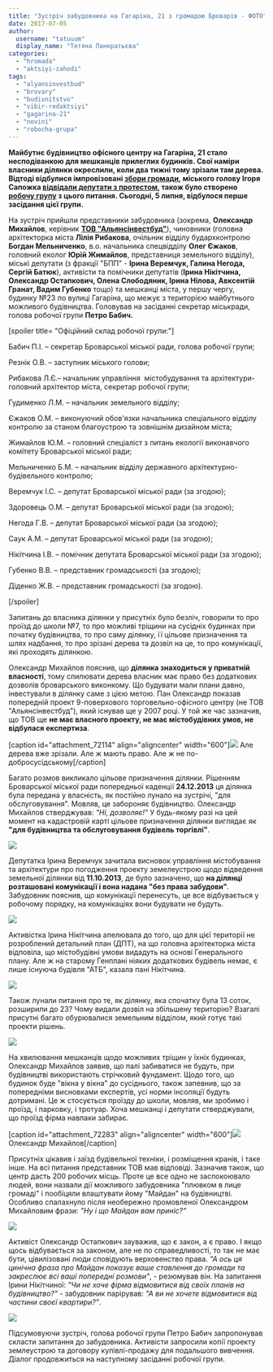 ```yaml
---
title: "Зустріч забудовника на Гагаріна, 21 з громадою Броварів - ФОТО"
date: 2017-07-05
author: 
  username: "tatuuum"
  display_name: "Тетяна Панкратьєва"
categories: 
  - "hromada"
  - "aktsiyi-zahodi"
tags: 
  - "alyansinvestbud"
  - "brovary"
  - "budivnitstvo"
  - "vibir-redaktsiyi"
  - "gagarina-21"
  - "novini"
  - "robocha-grupa"
---
```


**Майбутнє будівництво офісного центру на Гагаріна, 21 стало несподіванкою для мешканців прилеглих будинків. Свої наміри власники ділянки окреслили, коли два тижні тому зрізали там дерева. Відтоді відбулися імпровізовані [збори громади](https://mpz.brovary.org/meshkantsi-vyjshly-proty-zabudovy-na-vul-gagarina-zbyrayutsya-podavaty-sudu-foto/), міського голову Ігоря Сапожка [відвідали депутати з протестом](https://mpz.brovary.org/protest-proty-budivnytstva-ofisnogo-tsentru-na-gagarina-mer-poobitsyav-stvoryty-robochu-grupu-foto/), також було створено [робочу групу](http://brovary-rada.gov.ua/documents/27435.html) з цього питання. Сьогодні, 5 липня, відбулося перше засідання цієї групи.**

На зустріч прийшли представники забудовника (зокрема, **Олександр Михайлов**, керівник **[ТОВ "Альянсінвестбуд"](https://youcontrol.com.ua/ru/catalog/company_details/37284980/)**), чиновники (головна архітекторка міста **Лілія Рибакова**, очільник відділу будархконтролю **Богдан Мельниченко**, в.о. начальника спецвідділу **Олег Єжаков**, головний еколог **Юрій Жимайлов**, представниця земельного відділу), міські депутати (з фракції "БПП" - **Ірина Веремчук, Галина Негода, Сергій Батюк**), активісти та помічники депутатів (**Ірина Нікітчина, Олександр Остапкович, Олена Слободяник, Ірина Нілова, Авксентій Гранат, Вадим Губенко** тощо) та мешканці міста, у першу чергу, будинку №23 по вулиці Гагаріна, що межує з територією майбутнього можливого будівництва. Головував на засіданні секретар міськради, голова робочої групи **Петро Бабич.**

\[spoiler title= "Офіційний склад робочої групи:"\]

Бабич П.І. – секретар Броварської міської ради, голова робочої групи;

Резнік О.В. – заступник міського голови;

Рибакова Л.Є.– начальник управління  містобудування та архітектури-головний архітектор міста, секретар робочої групи;

Гудименко Л.М. – начальник земельного відділу;

Єжаков О.М. – виконуючий обов'язки начальника спеціального відділу контролю за станом благоустрою та зовнішнім дизайном міста;

Жимайлов Ю.М. – головний спеціаліст з питань екології виконавчого комітету Броварської міської ради;

Мельниченко Б.М. – начальник відділу державного архітектурно-будівельного контролю;

Веремчук І.С. – депутат Броварської міської ради (за згодою);

Здоровець О.М. – депутат Броварської міської ради (за згодою);

Негода Г.В. – депутат Броварської міської ради (за згодою);

Саук А.М. – депутат Броварської міської ради (за згодою);

Нікітчина І.В. – помічник депутата Броварської міської ради (за згодою);

Губенко В.В. – представник громадськості (за згодою);

Діденко Ж.В. – представник громадськості (за згодою).

\[/spoiler\]

Запитань до власника ділянки у присутніх було безліч, говорили то про проїзд до школи №7, то про можливі тріщини на сусідніх будинках при початку будівництва, то про саму ділянку, її цільове призначення та шлях надбання, то про зрізані дерева та дозвіл на це, то про комунікації, які проходять ділянкою.

Олександр Михайлов пояснив, що **ділянка знаходиться у приватній власності**, тому спилювати дерева власник має право без додаткових дозволів броварського виконкому. Що будувати мали плани давно, інвестували в ділянку саме з цією метою. Пан Олександр показав попередній проект 9-поверхового торговельно-офісного центру (не ТОВ "Альянсінвестбуд"), який існував ще у 2007 році. У той же час зазначив, що ТОВ ще **не має власного проекту, не має містобудівних умов, не відбулася експертиза**.

\[caption id="attachment\_72114" align="aligncenter" width="600"\][![](https://mpz.brovary.org/wp-content/uploads/2017/06/Zbory-zabudova-Gagarina-2017.06.29_00005.jpg)](https://mpz.brovary.org/wp-content/uploads/2017/06/Zbory-zabudova-Gagarina-2017.06.29_00005.jpg) Але дерева вже зрізали. Але ж мають право. Але ж не по-добросусідському\[/caption\]

Багато розмов викликало цільове призначення ділянки. Рішенням Броварської міської ради попередньої каденції **24.12.2013** ця ділянка була передана у власність, як постійно лунало на зустрічі, "для обслуговування". Мовляв, це забороняє будівництво. Олександр Михайлов стверджував: _"Ні, дозволяє!"_ У будь-якому разі на цей момент на кадастровій карті цільове призначення ділянки виглядає як **"для будівництва та обслуговування будівель торгівлі"**.

[![](https://mpz.brovary.org/wp-content/uploads/2017/07/gagarina.jpg)](https://mpz.brovary.org/wp-content/uploads/2017/07/gagarina.jpg)

Депутатка Ірина Веремчук зачитала висновок управління містобування та архітектури про погодження проекту земелеустрою щодо відведення земельної ділянки від **11.10.2013**, де було зазначено, що **на ділянці розташовані комунікації і вона надана "без права забудови"**. Забудовник пояснив, що комунікації перенесуть, це все відбувається у робочому порядку, на комунікаціях вони будувати не будуть.

[![](https://mpz.brovary.org/wp-content/uploads/2017/07/gagarina-3.jpg)](https://mpz.brovary.org/wp-content/uploads/2017/07/gagarina-3.jpg)

Активістка Ірина Нікітчина апелювала до того, що для цієї території не розроблений детальний план (ДПТ), на що головна архітекторка міста відповіла, що містобудівні умови видадуть на основі Генерального плану. Але ж на старому Генплані ніяких додаткових будівель немає, є лише існуюча будівля "АТБ", казала пані Нікітчина.

[![](https://mpz.brovary.org/wp-content/uploads/2017/07/gagarina-5.jpg)](https://mpz.brovary.org/wp-content/uploads/2017/07/gagarina-5.jpg)

Також лунали питання про те, як ділянку, яка спочатку була 13 соток, розширили до 23? Чому видали дозвіл на збільшену територію? Взагалі присутні багато обурювалися земельним відділом, який готує такі проекти рішень.

[![](https://mpz.brovary.org/wp-content/uploads/2017/07/gagarina-2.jpg)](https://mpz.brovary.org/wp-content/uploads/2017/07/gagarina-2.jpg)

На хвилювання мешканців щодо можливих тріщин у їхніх будинках, Олександр Михайлов заявив, що палі забиватися не будуть, при будівництві використають стрічковий фундамент. Щодо того, що будинок буде "вікна у вікна" до сусіднього, також запевнив, що за попередніми висновками експертів, усі норми інсоляції будуть дотримані. Це ж стосується проїзду до школи, мовляв, ми зробимо і проїзд, і парковку, і тротуар. Хоча мешканці і депутати стверджували, що проїзд фірма навпаки забирає.

\[caption id="attachment\_72283" align="aligncenter" width="600"\][![](https://mpz.brovary.org/wp-content/uploads/2017/07/gagarina-1.jpg)](https://mpz.brovary.org/wp-content/uploads/2017/07/gagarina-1.jpg) Олександр Михайлов\[/caption\]

Присутніх цікавив і заїзд будівельної техніки, і розміщення кранів, і таке інше. На всі питання представник ТОВ мав відповіді. Зазначив також, що центр дасть 200 робочих місць. Проте це все одно не заспокоювало людей, вони назвали дії можливого забудовника "плювком в лице громаді" і пообіцяли влаштувати йому "Майдан" на будівництві. Особливо спалахнуло після необережно промовленої Олександром Михайловим фрази: _"Ну і що Майдан вам приніс?"_

[![](https://mpz.brovary.org/wp-content/uploads/2017/07/gagarina-4.jpg)](https://mpz.brovary.org/wp-content/uploads/2017/07/gagarina-4.jpg)

Активіст Олександр Остапкович зауважив, що є закон, а є право. І якщо щось відбувається за законом, але не по справедливості, то так не має бути, цівилізовані люди сповідують верховенство права. _"А ось ця цинічна фраза про Майдан показує ваше ставлення до громади та закреслює всі ваші попередні розмови"_, - резюмував він. На запитання Ірини Нікітчиної: _"Чи не хоче фірма відмовитися від своїх планів на будівництво?"_ - забудовник парірував: _"А ви не хочете відмовитися від частини своєї квартири?"_.

[![](https://mpz.brovary.org/wp-content/uploads/2017/07/gagarina-6.jpg)](https://mpz.brovary.org/wp-content/uploads/2017/07/gagarina-6.jpg)

Підсумовуючи зустріч, голова робочої групи Петро Бабич запропонував скласти запитання до забудовника. Активісти запросили копії проекту землеустрою та договору купівлі-продажу для подальшого вивчення. Діалог продовжиться на наступному засіданні робочої групи.
